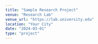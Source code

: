 ```yaml
---
title: "Sample Research Project"
venue: "Research Lab"
venue_url: "https://lab.university.edu"
location: "Your City"
date: "2024-03-01"
type: "project"
---
```

